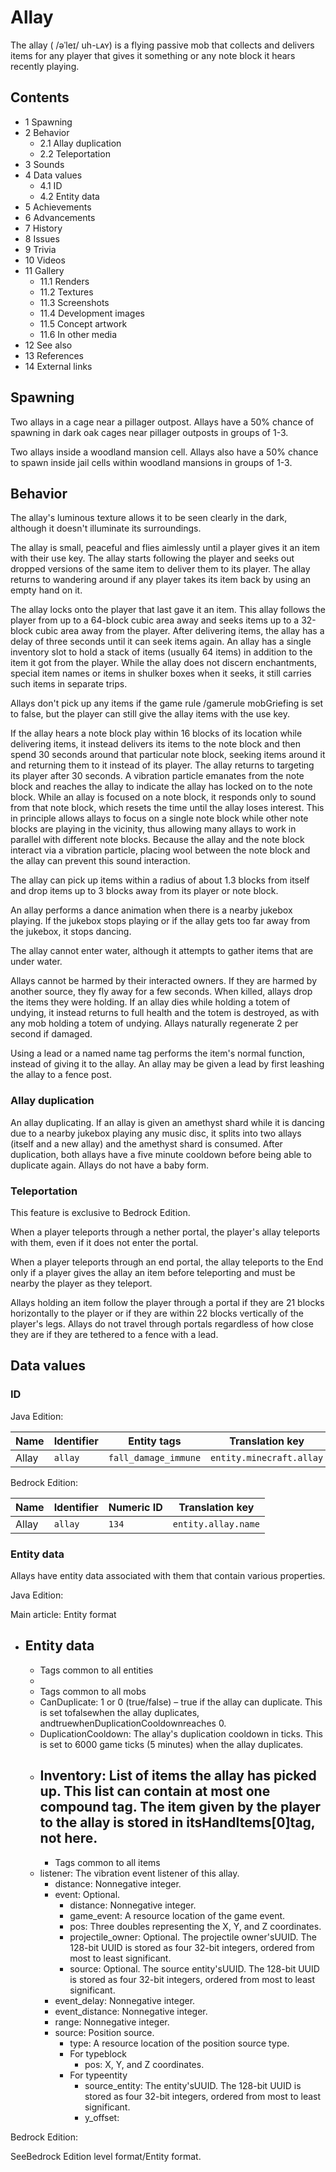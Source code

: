 # Allay
The allay ( /əˈleɪ/ uh-ʟᴀʏ) is a flying passive mob that collects and delivers items for any player that gives it something or any note block it hears recently playing.

## Contents
- 1 Spawning
- 2 Behavior
	- 2.1 Allay duplication
	- 2.2 Teleportation
- 3 Sounds
- 4 Data values
	- 4.1 ID
	- 4.2 Entity data
- 5 Achievements
- 6 Advancements
- 7 History
- 8 Issues
- 9 Trivia
- 10 Videos
- 11 Gallery
	- 11.1 Renders
	- 11.2 Textures
	- 11.3 Screenshots
	- 11.4 Development images
	- 11.5 Concept artwork
	- 11.6 In other media
- 12 See also
- 13 References
- 14 External links

## Spawning
Two allays in a cage near a pillager outpost.
Allays have a 50% chance of spawning in dark oak cages near pillager outposts in groups of 1-3.

Two allays inside a woodland mansion cell.
Allays also have a 50% chance to spawn inside jail cells within woodland mansions in groups of 1-3.


## Behavior
The allay's luminous texture allows it to be seen clearly in the dark, although it doesn't illuminate its surroundings.

The allay is small, peaceful and flies aimlessly until a player gives it an item with their use key. The allay starts following the player and seeks out dropped versions of the same item to deliver them to its player. The allay returns to wandering around if any player takes its item back by using an empty hand on it.

The allay locks onto the player that last gave it an item. This allay follows the player from up to a 64-block cubic area away and seeks items up to a 32-block cubic area away from the player. After delivering items, the allay has a delay of three seconds until it can seek items again. An allay has a single inventory slot to hold a stack of items (usually 64 items) in addition to the item it got from the player. While the allay does not discern enchantments, special item names or items in shulker boxes when it seeks, it still carries such items in separate trips.

Allays don't pick up any items if the game rule /gamerule mobGriefing is set to false, but the player can still give the allay items with the use key. 

If the allay hears a note block play within 16 blocks of its location while delivering items, it instead delivers its items to the note block and then spend 30 seconds around that particular note block, seeking items around it and returning them to it instead of its player. The allay returns to targeting its player after 30 seconds. A vibration particle emanates from the note block and reaches the allay to indicate the allay has locked on to the note block. While an allay is focused on a note block, it responds only to sound from that note block, which resets the time until the allay loses interest. This in principle allows allays to focus on a single note block while other note blocks are playing in the vicinity, thus allowing many allays to work in parallel with different note blocks. Because the allay and the note block interact via a vibration particle, placing wool between the note block and the allay can prevent this sound interaction. 

The allay can pick up items within a radius of about 1.3 blocks from itself and drop items up to 3 blocks away from its player or note block.

An allay performs a dance animation when there is a nearby jukebox playing. If the jukebox stops playing or if the allay gets too far away from the jukebox, it stops dancing.

The allay cannot enter water, although it attempts to gather items that are under water. 

Allays cannot be harmed by their interacted owners. If they are harmed by another source, they fly away for a few seconds. When killed, allays drop the items they were holding. If an allay dies while holding a totem of undying, it instead returns to full health and the totem is destroyed, as with any mob holding a totem of undying. Allays naturally regenerate 2 per second if damaged.

Using a lead or a named name tag performs the item's normal function, instead of giving it to the allay. An allay may be given a lead by first leashing the allay to a fence post.

### Allay duplication
An allay duplicating.
If an allay is given an amethyst shard while it is dancing due to a nearby jukebox playing any music disc, it splits into two allays (itself and a new allay) and the amethyst shard is consumed. After duplication, both allays have a five minute cooldown before being able to duplicate again. Allays do not have a baby form.

### Teleportation

  

This feature is exclusive to  Bedrock Edition. 


When a player teleports through a nether portal, the player's allay teleports with them, even if it does not enter the portal.

When a player teleports through an end portal, the allay teleports to the End only if a player gives the allay an item before teleporting and must be nearby the player as they teleport.

Allays holding an item follow the player through a portal if they are 21 blocks horizontally to the player or if they are within 22 blocks vertically of the player's legs. Allays do not travel through portals regardless of how close they are if they are tethered to a fence with a lead.


## Data values
### ID
Java Edition:

| Name  | Identifier | Entity tags          | Translation key          |
|-------|------------|----------------------|--------------------------|
| Allay | `allay`    | `fall_damage_immune` | `entity.minecraft.allay` |

Bedrock Edition:

| Name  | Identifier | Numeric ID | Translation key     |
|-------|------------|------------|---------------------|
| Allay | `allay`    | `134`      | `entity.allay.name` |

### Entity data
Allays have entity data associated with them that contain various properties.

Java Edition:

Main article: Entity format
- Entity data
	- 
	- Tags common to all entities
	- 
	- Tags common to all mobs
	- CanDuplicate: 1 or 0 (true/false) – true if the allay can duplicate. This is set tofalsewhen the allay duplicates, andtruewhenDuplicationCooldownreaches 0.
	- DuplicationCooldown: The allay's duplication cooldown in ticks. This is set to 6000 game ticks (5 minutes) when the allay duplicates.
	- Inventory: List of items the allay has picked up. This list can contain at most one compound tag. The item given by the player to the allay is stored in itsHandItems[0]tag, not here.
		- 
		- Tags common to all items
	- listener: The vibration event listener of this allay.
		- distance: Nonnegative integer.
		- event: Optional.
			- distance: Nonnegative integer.
			- game_event: A resource location of the game event.
			- pos: Three doubles representing the X, Y, and Z coordinates.
			- projectile_owner: Optional. The projectile owner'sUUID. The 128-bit UUID is stored as four 32-bit integers, ordered from most to least significant.
			- source: Optional. The source entity'sUUID. The 128-bit UUID is stored as four 32-bit integers, ordered from most to least significant.
		- event_delay: Nonnegative integer.
		- event_distance: Nonnegative integer.
		- range: Nonnegative integer.
		- source: Position source.
			- type: A resource location of the position source type.
			- For typeblock
				- pos: X, Y, and Z coordinates.
			- For typeentity
				- source_entity: The entity'sUUID. The 128-bit UUID is stored as four 32-bit integers, ordered from most to least significant.
				- y_offset:

Bedrock Edition:

SeeBedrock Edition level format/Entity format.
